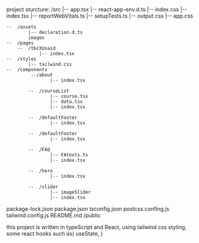 project sturcture:
/src
        |-- app.tsx
        |-- react-app-env.d.ts
        |-- index.css
        |-- index.tsx
        |-- reportWebVitals.ts
        |-- setupTests.ts
        |-- output.css
        |-- app.css

    --  /assets
            |-- declaration.d.ts
            images
    --  /pages
        --  /tbcXUsaid
                |-- index.tsx
    --  /styles
            |-- tailwind.css
    --  /components
             --/about
                    |-- index.tsx

            --  /courseList
                    |-- course.tsx
                    |-- data.tsx
                    |-- index.tsx

            --  /defaultFooter
                    |-- index.tsx

            --  /defaultFooter
                    |-- index.tsx

            --  /FAQ
                    |-- FAtexts.ts
                    |-- index.tsx

            --  /hero
                    |-- index.tsx

            --  /slider
                    |-- imageSlider
                    |-- index.tsx
package-lock.json
package.json
tsconfig.json
postcss.confing.js
tailwind.config.js
README.md
/public



this project is written in typeScript and React, using tailwind css styling, some react hooks such as( useState, )